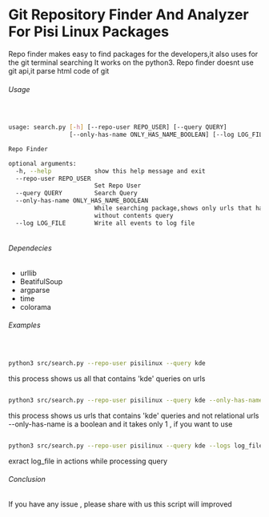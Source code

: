 # Git Repository Finder And Analyzer For Pisi Linux Packages

Repo finder makes easy to find packages for the developers,it also uses for the git terminal searching
It works on the python3. Repo finder doesnt use git api,it parse html code of git

###### Usage

```sh


usage: search.py [-h] [--repo-user REPO_USER] [--query QUERY]
                 [--only-has-name ONLY_HAS_NAME_BOOLEAN] [--log LOG_FILE]

Repo Finder

optional arguments:
  -h, --help            show this help message and exit
  --repo-user REPO_USER
                        Set Repo User
  --query QUERY         Search Query
  --only-has-name ONLY_HAS_NAME_BOOLEAN
                        While searching package,shows only urls that has query
                        without contents query
  --log LOG_FILE        Write all events to log file



```


###### Dependecies 

- urllib
- BeatifulSoup
- argparse
- time
- colorama




###### Examples


```sh


python3 src/search.py --repo-user pisilinux --query kde


```
this process shows us all that  contains 'kde' queries on urls


```sh

python3 src/search.py --repo-user pisilinux --query kde --only-has-name 1


```
this process shows us urls that contains 'kde' queries and not relational urls
--only-has-name is a boolean and it takes only 1 , if you want to use


```sh

python3 src/search.py --repo-user pisilinux --query kde --logs log_file
```

exract log_file in actions while processing query




###### Conclusion

If you have any issue , please share with us
this script will improved

